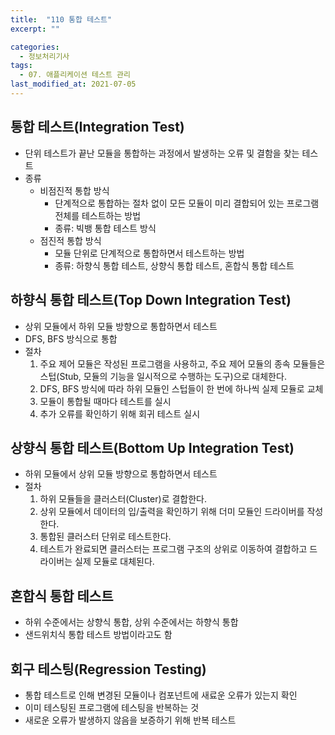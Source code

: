 ```yaml
---
title:  "110 통합 테스트"
excerpt: ""

categories:
  - 정보처리기사
tags:
  - 07. 애플리케이션 테스트 관리
last_modified_at: 2021-07-05
---
```








## 통합 테스트(Integration Test)

+ 단위 테스트가 끝난 모듈을 통합하는 과정에서 발생하는 오류 및 결함을 찾는 테스트
+ 종류
  + 비점진적 통합 방식
    + 단계적으로 통합하는 절차 없이 모든 모듈이 미리 결합되어 있는 프로그램 전체를 테스트하는 방법
    + 종류: 빅뱅 통합 테스트 방식
  + 점진적 통합 방식
    + 모듈 단위로 단계적으로 통합하면서 테스트하는 방법
    + 종류: 하향식 통합 테스트, 상향식 통합 테스트, 혼합식 통합 테스트





## 하향식 통합 테스트(Top Down Integration Test)

+ 상위 모듈에서 하위 모듈 방향으로 통합하면서 테스트
+ DFS, BFS 방식으로 통합
+ 절차
  1. 주요 제어 모듈은 작성된 프로그램을 사용하고, 주요 제어 모듈의 종속 모듈들은 스텁(Stub, 모듈의 기능을 일시적으로 수행하는 도구)으로 대체한다.
  2. DFS, BFS 방식에 따라 하위 모듈인 스텁들이 한 번에 하나씩 실제 모듈로 교체
  3. 모듈이 통합될 때마다 테스트를 실시
  4. 추가 오류를 확인하기 위해 회귀 테스트 실시





## 상향식 통합 테스트(Bottom Up Integration Test)

+ 하위 모듈에서 상위 모듈 방향으로 통합하면서 테스트
+ 절차
  1. 하위 모듈들을 클러스터(Cluster)로 결합한다.
  2. 상위 모듈에서 데이터의 입/출력을 확인하기 위해 더미 모듈인 드라이버를 작성한다.
  3. 통합된 클러스터 단위로 테스트한다.
  4. 테스트가 완료되면 클러스터는 프로그램 구조의 상위로 이동하여 결합하고 드라이버는 실제 모듈로 대체된다.





## 혼합식 통합 테스트

+ 하위 수준에서는 상향식 통합, 상위 수준에서는 하향식 통합
+ 샌드위치식 통합 테스트 방법이라고도 함







## 회구 테스팅(Regression Testing)

+ 통합 테스트로 인해 변경된 모듈이나 컴포넌트에 새료운 오류가 있는지 확인
+ 이미 테스팅된 프로그램에 테스팅을 반복하는 것
+ 새로운 오류가 발생하지 않음을 보증하기 위해 반복 테스트

